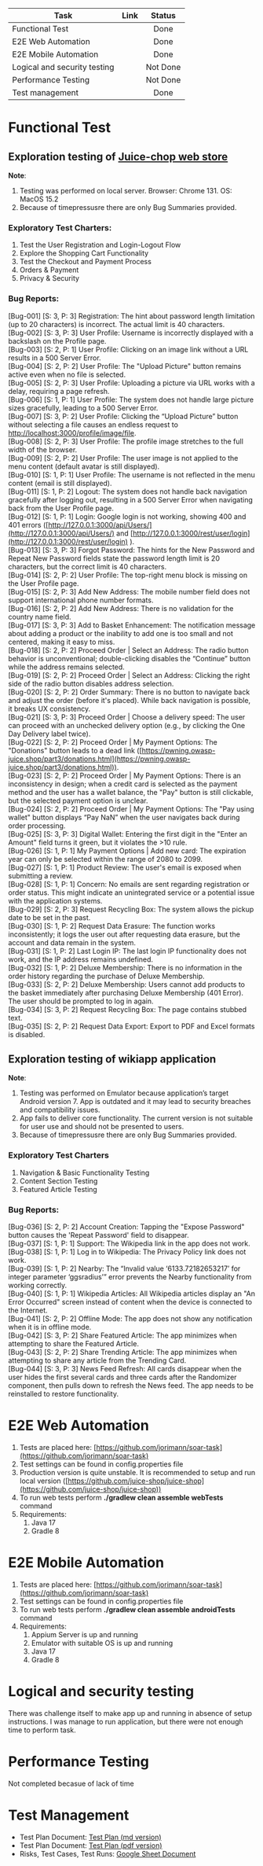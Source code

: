 

| Task | Link | Status |
| ----- | ----- | :---: |
| Functional Test |  | Done  |
| E2E Web Automation |  | Done |
| E2E Mobile Automation  |  | Done |
| Logical and security testing  |  | Not Done |
| Performance Testing  |  | Not Done |
| Test management |  | Done |

# Functional Test

## Exploration testing of [Juice-chop web store](https://juice-shop.herokuapp.com/#/)

**Note**: 

1. Testing was performed on local server. Browser: Chrome 131\. OS: MacOS 15.2
2. Because of timepressusre there are only Bug Summaries provided. 

### Exploratory Test Charters:

1. Test the User Registration and Login-Logout Flow
2. Explore the Shopping Cart Functionality
3. Test the Checkout and Payment Process
4. Orders & Payment
5. Privacy & Security

### Bug Reports:

\[Bug-001\] \[S: 3, P: 3\] Registration: The hint about password length limitation (up to 20 characters) is incorrect. The actual limit is 40 characters.  
\[Bug-002\] \[S: 3, P: 3\] User Profile: Username is incorrectly displayed with a backslash on the Profile page.  
\[Bug-003\] \[S: 2, P: 1\] User Profile: Clicking on an image link without a URL results in a 500 Server Error.  
\[Bug-004\] \[S: 2, P: 2\] User Profile: The "Upload Picture" button remains active even when no file is selected.  
\[Bug-005\] \[S: 2, P: 3\] User Profile: Uploading a picture via URL works with a delay, requiring a page refresh.  
\[Bug-006\] \[S: 1, P: 1\] User Profile: The system does not handle large picture sizes gracefully, leading to a 500 Server Error.  
\[Bug-007\] \[S: 3, P: 2\] User Profile: Clicking the “Upload Picture” button without selecting a file causes an endless request to [http://localhost:3000/profile/image/file](http://localhost:3000/profile/image/file).  
\[Bug-008\] \[S: 2, P: 3\] User Profile: The profile image stretches to the full width of the browser.  
\[Bug-009\] \[S: 2, P: 2\] User Profile: The user image is not applied to the menu content (default avatar is still displayed).  
\[Bug-010\] \[S: 1, P: 1\] User Profile: The username is not reflected in the menu content (email is still displayed).  
\[Bug-011\] \[S: 1, P: 2\] Logout: The system does not handle back navigation gracefully after logging out, resulting in a 500 Server Error when navigating back from the User Profile page.  
\[Bug-012\] \[S: 1, P: 1\] Login: Google login is not working, showing 400 and 401 errors ([http://127.0.0.1:3000/api/Users/](http://127.0.0.1:3000/api/Users/) and [http://127.0.0.1:3000/rest/user/login](http://127.0.0.1:3000/rest/user/login) ).  
\[Bug-013\] \[S: 3, P: 3\] Forgot Password: The hints for the New Password and Repeat New Password fields state the password length limit is 20 characters, but the correct limit is 40 characters.  
\[Bug-014\] \[S: 2, P: 2\] User Profile: The top-right menu block is missing on the User Profile page.  
\[Bug-015\] \[S: 2, P: 3\] Add New Address: The mobile number field does not support international phone number formats.  
\[Bug-016\] \[S: 2, P: 2\] Add New Address: There is no validation for the country name field.  
\[Bug-017\] \[S: 3, P: 3\] Add to Basket Enhancement: The notification message about adding a product or the inability to add one is too small and not centered, making it easy to miss.  
\[Bug-018\] \[S: 2, P: 2\] Proceed Order | Select an Address: The radio button behavior is unconventional; double-clicking disables the “Continue” button while the address remains selected.  
\[Bug-019\] \[S: 2, P: 2\] Proceed Order | Select an Address: Clicking the right side of the radio button disables address selection.  
\[Bug-020\] \[S: 2, P: 2\] Order Summary: There is no button to navigate back and adjust the order (before it's placed). While back navigation is possible, it breaks UX consistency.  
\[Bug-021\] \[S: 3, P: 3\] Proceed Order | Choose a delivery speed: The user can proceed with an unchecked delivery option (e.g., by clicking the One Day Delivery label twice).  
\[Bug-022\] \[S: 2, P: 2\] Proceed Order | My Payment Options: The "Donations" button leads to a dead link ([https://pwning.owasp-juice.shop/part3/donations.html](https://pwning.owasp-juice.shop/part3/donations.html)).  
\[Bug-023\] \[S: 2, P: 2\] Proceed Order | My Payment Options: There is an inconsistency in design; when a credit card is selected as the payment method and the user has a wallet balance, the "Pay" button is still clickable, but the selected payment option is unclear.  
\[Bug-024\] \[S: 2, P: 2\] Proceed Order | My Payment Options: The "Pay using wallet" button displays “Pay NaN” when the user navigates back during order processing.  
\[Bug-025\] \[S: 3, P: 3\] Digital Wallet: Entering the first digit in the "Enter an Amount" field turns it green, but it violates the \>10 rule.  
\[Bug-026\] \[S: 1, P: 1\] My Payment Options | Add new card: The expiration year can only be selected within the range of 2080 to 2099\.  
\[Bug-027\] \[S: 1, P: 1\] Product Review: The user's email is exposed when submitting a review.  
\[Bug-028\] \[S: 1, P: 1\] Concern: No emails are sent regarding registration or order status. This might indicate an unintegrated service or a potential issue with the application systems.  
\[Bug-029\] \[S: 2, P: 3\] Request Recycling Box: The system allows the pickup date to be set in the past.  
\[Bug-030\] \[S: 1, P: 2\] Request Data Erasure: The function works inconsistently; it logs the user out after requesting data erasure, but the account and data remain in the system.  
\[Bug-031\] \[S: 1, P: 2\] Last Login IP: The last login IP functionality does not work, and the IP address remains undefined.  
\[Bug-032\] \[S: 1, P: 2\] Deluxe Membership: There is no information in the order history regarding the purchase of Deluxe Membership.  
\[Bug-033\] \[S: 2, P: 2\] Deluxe Membership: Users cannot add products to the basket immediately after purchasing Deluxe Membership (401 Error). The user should be prompted to log in again.  
\[Bug-034\] \[S: 3, P: 2\] Request Recycling Box: The page contains stubbed text.  
\[Bug-035\] \[S: 2, P: 2\] Request Data Export: Export to PDF and Excel formats is disabled.

## Exploration testing of wikiapp application

**Note**:

1. Testing was performed on Emulator because application’s target Android version 7\. App is outdated and it may lead to security breaches and compatibility issues.
2. App fails to deliver core functionality. The current version is not suitable for user use and should not be presented to users.
3. Because of timepressusre there are only Bug Summaries provided.

### Exploratory Test Charters

1. Navigation & Basic Functionality Testing
2. Content Section Testing
3. Featured Article Testing

### Bug Reports:

\[Bug-036\] \[S: 2, P: 2\] Account Creation: Tapping the "Expose Password" button causes the 'Repeat Password' field to disappear.  
\[Bug-037\] \[S: 1, P: 1\] Support: The Wikipedia link in the app does not work.  
\[Bug-038\] \[S: 1, P: 1\] Log in to Wikipedia: The Privacy Policy link does not work.  
\[Bug-039\] \[S: 1, P: 2\] Nearby: The “Invalid value ‘6133.72182653217’ for integer parameter ‘ggsradius’” error prevents the Nearby functionality from working correctly.  
\[Bug-040\] \[S: 1, P: 1\] Wikipedia Articles: All Wikipedia articles display an "An Error Occurred" screen instead of content when the device is connected to the Internet.  
\[Bug-041\] \[S: 2, P: 2\] Offline Mode: The app does not show any notification when it is in offline mode.  
\[Bug-042\] \[S: 3, P: 2\] Share Featured Article: The app minimizes when attempting to share the Featured Article.  
\[Bug-043\] \[S: 2, P: 2\] Share Trending Article: The app minimizes when attempting to share any article from the Trending Card.  
\[Bug-044\] \[S: 3, P: 3\] News Feed Refresh: All cards disappear when the user hides the first several cards and three cards after the Randomizer component, then pulls down to refresh the News feed. The app needs to be reinstalled to restore functionality.

# E2E Web Automation

1. Tests are placed here: [https://github.com/jorimann/soar-task](https://github.com/jorimann/soar-task)
2. Test settings can be found in config.properties file
3. Production version is quite unstable. It is recommended to setup and run local version ([https://github.com/juice-shop/juice-shop](https://github.com/juice-shop/juice-shop))
4. To run web tests perform **./gradlew clean assemble webTests** command
5. Requirements:
    1. Java 17
    2. Gradle 8

# E2E Mobile Automation

1. Tests are placed here: [https://github.com/jorimann/soar-task](https://github.com/jorimann/soar-task)
2. Test settings can be found in config.properties file
3. To run web tests perform **./gradlew clean assemble androidTests** command
4. Requirements:
    1. Appium Server is up and running
    2. Emulator with suitable OS is up and running
    3. Java 17
    4. Gradle 8
       
# Logical and security testing

There was challenge itself to make app up and running in absence of setup instructions. I was manage to run application, but there were not enough time to perform task.

# Performance Testing

Not completed becasue of lack of time

# Test Management 
* Test Plan Document: [Test Plan (md version)](https://github.com/jorimann/soar-task/blob/main/Test%20Plan.md)
* Test Plan Document: [Test Plan (pdf version)](https://raw.githubusercontent.com/jorimann/soar-task/main/Soar%20Test%20Plan.pdf)
* Risks, Test Cases, Test Runs: [Google Sheet Document](https://docs.google.com/spreadsheets/d/16lyosNcRrLplU_6aTnfpJ2v3tThUPetKDS_esZxmwi4/edit?usp=sharing)

